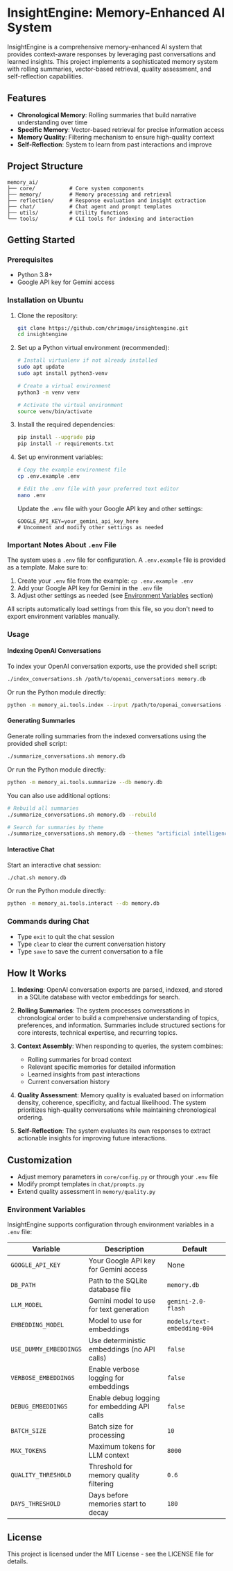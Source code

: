 # InsightEngine: Memory-Enhanced AI System

InsightEngine is a comprehensive memory-enhanced AI system that provides context-aware responses by leveraging past conversations and learned insights. This project implements a sophisticated memory system with rolling summaries, vector-based retrieval, quality assessment, and self-reflection capabilities.

## Features

- **Chronological Memory**: Rolling summaries that build narrative understanding over time
- **Specific Memory**: Vector-based retrieval for precise information access
- **Memory Quality**: Filtering mechanism to ensure high-quality context
- **Self-Reflection**: System to learn from past interactions and improve

## Project Structure

```
memory_ai/
├── core/           # Core system components
├── memory/         # Memory processing and retrieval
├── reflection/     # Response evaluation and insight extraction
├── chat/           # Chat agent and prompt templates
├── utils/          # Utility functions
└── tools/          # CLI tools for indexing and interaction
```

## Getting Started

### Prerequisites

- Python 3.8+
- Google API key for Gemini access

### Installation on Ubuntu

1. Clone the repository:
   ```bash
   git clone https://github.com/chrimage/insightengine.git
   cd insightengine
   ```

2. Set up a Python virtual environment (recommended):
   ```bash
   # Install virtualenv if not already installed
   sudo apt update
   sudo apt install python3-venv

   # Create a virtual environment
   python3 -m venv venv

   # Activate the virtual environment
   source venv/bin/activate
   ```

3. Install the required dependencies:
   ```bash
   pip install --upgrade pip
   pip install -r requirements.txt
   ```

4. Set up environment variables:
   ```bash
   # Copy the example environment file
   cp .env.example .env

   # Edit the .env file with your preferred text editor
   nano .env
   ```

   Update the `.env` file with your Google API key and other settings:
   ```
   GOOGLE_API_KEY=your_gemini_api_key_here
   # Uncomment and modify other settings as needed
   ```

### Important Notes About `.env` File

The system uses a `.env` file for configuration. A `.env.example` file is provided as a template. Make sure to:

1. Create your `.env` file from the example: `cp .env.example .env`
2. Add your Google API key for Gemini in the `.env` file
3. Adjust other settings as needed (see [Environment Variables](#environment-variables) section)

All scripts automatically load settings from this file, so you don't need to export environment variables manually.

### Usage

#### Indexing OpenAI Conversations

To index your OpenAI conversation exports, use the provided shell script:

```bash
./index_conversations.sh /path/to/openai_conversations memory.db
```

Or run the Python module directly:

```bash
python -m memory_ai.tools.index --input /path/to/openai_conversations --db memory.db
```

#### Generating Summaries

Generate rolling summaries from the indexed conversations using the provided shell script:

```bash
./summarize_conversations.sh memory.db
```

Or run the Python module directly:

```bash
python -m memory_ai.tools.summarize --db memory.db
```

You can also use additional options:

```bash
# Rebuild all summaries
./summarize_conversations.sh memory.db --rebuild

# Search for summaries by theme
./summarize_conversations.sh memory.db --themes "artificial intelligence"
```

#### Interactive Chat

Start an interactive chat session:

```bash
./chat.sh memory.db
```

Or run the Python module directly:

```bash
python -m memory_ai.tools.interact --db memory.db
```

### Commands during Chat

- Type `exit` to quit the chat session
- Type `clear` to clear the current conversation history
- Type `save` to save the current conversation to a file

## How It Works

1. **Indexing**: OpenAI conversation exports are parsed, indexed, and stored in a SQLite database with vector embeddings for search.

2. **Rolling Summaries**: The system processes conversations in chronological order to build a comprehensive understanding of topics, preferences, and information. Summaries include structured sections for core interests, technical expertise, and recurring topics.

3. **Context Assembly**: When responding to queries, the system combines:
   - Rolling summaries for broad context
   - Relevant specific memories for detailed information
   - Learned insights from past interactions
   - Current conversation history

4. **Quality Assessment**: Memory quality is evaluated based on information density, coherence, specificity, and factual likelihood. The system prioritizes high-quality conversations while maintaining chronological ordering.

5. **Self-Reflection**: The system evaluates its own responses to extract actionable insights for improving future interactions.

## Customization

- Adjust memory parameters in `core/config.py` or through your `.env` file
- Modify prompt templates in `chat/prompts.py`
- Extend quality assessment in `memory/quality.py`

### Environment Variables

InsightEngine supports configuration through environment variables in a `.env` file:

| Variable | Description | Default |
|----------|-------------|---------|
| `GOOGLE_API_KEY` | Your Google API key for Gemini access | None |
| `DB_PATH` | Path to the SQLite database file | `memory.db` |
| `LLM_MODEL` | Gemini model to use for text generation | `gemini-2.0-flash` |
| `EMBEDDING_MODEL` | Model to use for embeddings | `models/text-embedding-004` |
| `USE_DUMMY_EMBEDDINGS` | Use deterministic embeddings (no API calls) | `false` |
| `VERBOSE_EMBEDDINGS` | Enable verbose logging for embeddings | `false` |
| `DEBUG_EMBEDDINGS` | Enable debug logging for embedding API calls | `false` |
| `BATCH_SIZE` | Batch size for processing | `10` |
| `MAX_TOKENS` | Maximum tokens for LLM context | `8000` |
| `QUALITY_THRESHOLD` | Threshold for memory quality filtering | `0.6` |
| `DAYS_THRESHOLD` | Days before memories start to decay | `180` |

## License

This project is licensed under the MIT License - see the LICENSE file for details.
